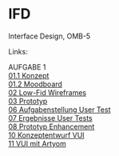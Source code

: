 # IFD
Interface Design, OMB-5

Links:

AUFGABE 1 <br>
<a href="https://linlin94.github.io/IFD/01-1_Konzept.pdf">01.1 Konzept</a><br>
<a href="https://linlin94.github.io/IFD/Moodboard.png">01.2 Moodboard</a><br>
<a href="https://linlin94.github.io/IFD/02_low-fid-wireframes.pdf">02 Low-Fid Wireframes</a><br>
<a href="https://xd.adobe.com/view/d726da14-eb06-4c67-90a2-f99d84fe3406-8275/?fullscreen&hints=off">03 Prototyp</a><br>
<a href="https://linlin94.github.io/IFD/Aufgabenstellung.pdf">06 Aufgabenstellung User Test</a><br>
<a href="https://linlin94.github.io/IFD/Testing-Leitfaden-Ergebnisse.pdf">07 Ergebnisse User Tests</a><br>
<a href="https://linlin94.github.io/IFD/Prototyp_Iteration.pdf">08 Prototyp Enhancement</a><br>
<a href="https://linlin94.github.io/IFD/Konzeptentwurf_VUI.pdf">10 Konzeptentwurf VUI</a><br>
<a href="https://linlin94.github.io/IFD/VUI/playground-artyom.html">11 VUI mit Artyom</a><br>
